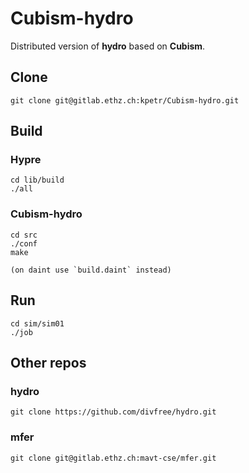 # Cubism-hydro

Distributed version of **hydro** based on **Cubism**.

## Clone

    git clone git@gitlab.ethz.ch:kpetr/Cubism-hydro.git

## Build

### Hypre

    cd lib/build
    ./all

### Cubism-hydro

    cd src
    ./conf
    make

    (on daint use `build.daint` instead)

## Run
  
    cd sim/sim01
    ./job

## Other repos

### hydro

    git clone https://github.com/divfree/hydro.git 

### mfer

    git clone git@gitlab.ethz.ch:mavt-cse/mfer.git

